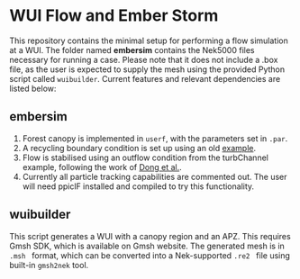 # WUI Flow and Ember Storm

This repository contains the minimal setup for performing a flow simulation at a WUI. The folder named **embersim** contains the Nek5000 files necessary for running a case. Please note that it does not include a .box file, as the user is expected to supply the mesh using the provided Python script called `wuibuilder`. Current features and relevant dependencies are listed below:

## embersim

1. Forest canopy is implemented in `userf`, with the parameters set in `.par`.
2. A recycling boundary condition is set up using an old [example](https://github.com/Nek5000-deprecated/NekExamples-deprecated/blob/master/turbJet/jet.usr).
3. Flow is stabilised using an outflow condition from the turbChannel example, following the work of [Dong et al.](https://doi.org/10.1016/j.jcp.2013.12.042).
4. Currently all particle tracking capabilities are commented out. The user will need ppiclF installed and compiled to try this functionality.

## wuibuilder

This script generates a WUI with a canopy region and an APZ. This requires Gmsh SDK, which is available on Gmsh website. The generated mesh is in `.msh ` format, which can be converted into a Nek-supported `.re2 ` file using built-in `gmsh2nek` tool.
